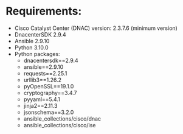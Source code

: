 


# Requirements:
  - Cisco Catalyst Center (DNAC) version: 2.3.7.6 (minimum version)
  - DnacenterSDK 2.9.4
  - Ansible 2.9.10
  - Python 3.10.0
  - Python packages:
    - dnacentersdk==2.9.4
    - ansible==2.9.10
    - requests==2.25.1
    - urllib3==1.26.2
    - pyOpenSSL==19.1.0
    - cryptography==3.4.7
    - pyyaml==5.4.1
    - jinja2==2.11.3
    - jsonschema==3.2.0
    - ansible_collections/cisco/dnac
    - ansible_collections/cisco/ise